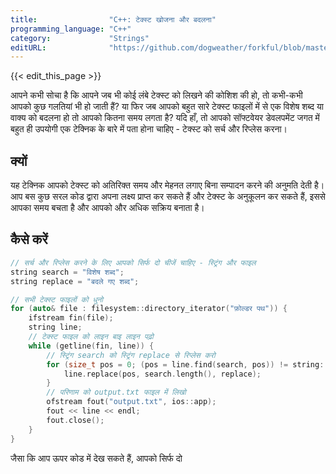 ```yaml
---
title:                "C++: टेक्स्ट खोजना और बदलना"
programming_language: "C++"
category:             "Strings"
editURL:              "https://github.com/dogweather/forkful/blob/master/content/hi/cpp/searching-and-replacing-text.md"
---
```


{{< edit_this_page >}}

आपने कभी सोचा है कि आपने जब भी कोई लंबे टेक्स्ट को लिखने की कोशिश की हो, तो कभी-कभी आपको कुछ गलतियां भी हो जाती हैं? या फिर जब आपको बहुत सारे टेक्स्ट फाइलों में से एक विशेष शब्द या वाक्य को बदलना हो तो आपको कितना समय लगता है? यदि हाँ, तो आपको सॉफ्टवेयर डेवलपमेंट जगत में बहुत ही उपयोगी एक टेक्निक के बारे में पता होना चाहिए - टेक्स्ट को सर्च और रिप्लेस करना।

## क्यों

यह टेक्निक आपको टेक्स्ट को अतिरिक्त समय और मेहनत लगाए बिना सम्पादन करने की अनुमति देती है। आप बस कुछ सरल कोड द्वारा अपना लक्ष्य प्राप्त कर सकते हैं और टेक्स्ट के अनुकूलन कर सकते हैं, इससे आपका समय बचता है और आपको और अधिक सक्रिय बनाता है।

## कैसे करें

```C++
// सर्च और रिप्लेस करने के लिए आपको सिर्फ दो चीजें चाहिए - स्ट्रिंग और फाइल
string search = "विशेष शब्द";
string replace = "बदले गए शब्द";

// सभी टेक्स्ट फाइलों को धुनो
for (auto& file : filesystem::directory_iterator("फ़ोल्डर पथ")) {
    ifstream fin(file);
    string line;
    // टेक्स्ट फाइल को लाइन बाइ लाइन पढ़ो
    while (getline(fin, line)) {
        // स्ट्रिंग search को स्ट्रिंग replace से रिप्लेस करो
        for (size_t pos = 0; (pos = line.find(search, pos)) != string::npos; pos += replace.length()) {
            line.replace(pos, search.length(), replace);
        }
        // परिणाम को output.txt फाइल में लिखो
        ofstream fout("output.txt", ios::app);
        fout << line << endl;
        fout.close();
    }
}
```

जैसा कि आप ऊपर कोड में देख सकते हैं, आपको सिर्फ दो